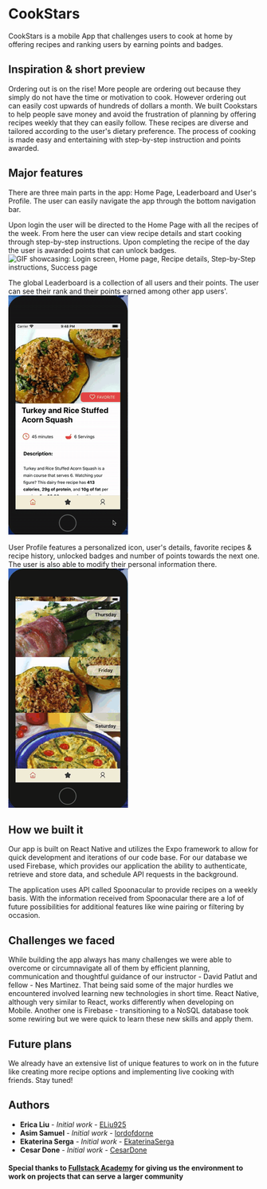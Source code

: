 # CookStars

CookStars is a mobile App that challenges users to cook at home by offering recipes and ranking users by earning points and badges.

## Inspiration & short preview

Ordering out is on the rise! More people are ordering out because they simply do not have the time or motivation to cook. However ordering out can easily cost upwards of hundreds of dollars a month.
We built Cookstars to help people save money and avoid the frustration of planning by offering recipes weekly that they can easily follow. These recipes are diverse and tailored according to the user's dietary preference. The process of cooking is made easy and entertaining with step-by-step instruction and points awarded.

## Major features

There are three main parts in the app: Home Page, Leaderboard and User's Profile. The user can easily navigate the app through the bottom navigation bar.

Upon login the user will be directed to the Home Page with all the recipes of the week. From here the user can view recipe details and start cooking through step-by-step instructions. Upon completing the recipe of the day the user is awarded points that can unlock badges.
![GIF showcasing: Login screen, Home page, Recipe details, Step-by-Step instructions, Success page](Login.gif)

The global Leaderboard is a collection of all users and their points. The user can see their rank and their points earned among other app users'.
![GIF showcasing: Leaderboard, Refreshing Leaderboard](Leaderboard-recording.gif)

User Profile features a personalized icon, user's details, favorite recipes & recipe history, unlocked badges and number of points towards the next one. The user is also able to modify their personal information there.
![GIF showcasing: User Profile page, Editing User Profile, changing User's Icon](UserProfile.gif)

## How we built it

Our app is built on React Native and utilizes the Expo framework to allow for quick development and iterations of our code base. For our database we used Firebase, which provides our application the ability to authenticate, retrieve and store data, and schedule API requests in the background.

The application uses API called Spoonacular to provide recipes on a weekly basis. With the information received from Spoonacular there are a lof of future possibilities for additional features like wine pairing or filtering by occasion.

## Challenges we faced

While building the app always has many challenges we were able to overcome or circumnavigate all of them by efficient planning, communication and thoughtful guidance of our instructor - David Patlut and fellow - Nes Martinez. That being said some of the major hurdles we encountered involved learning new technologies in short time.
React Native, although very similar to React, works differently when developing on Mobile. Another one is Firebase - transitioning to a NoSQL database took some rewiring but we were quick to learn these new skills and apply them.

## Future plans

We already have an extensive list of unique features to work on in the future like creating more recipe options and implementing live cooking with friends. Stay tuned!

## Authors

-   **Erica Liu** - _Initial work_ - [ELiu925](https://github.com/eliu925)
-   **Asim Samuel** - _Initial work_ - [lordofdorne](https://github.com/lordofdorne)
-   **Ekaterina Serga** - _Initial work_ - [EkaterinaSerga](https://github.com/ekaterinaSerga)
-   **Cesar Done** - _Initial work_ - [CesarDone](https://github.com/cesardone)

#### Special thanks to [Fullstack Academy](https://https://www.fullstackacademy.com/) for giving us the environment to work on projects that can serve a larger community
